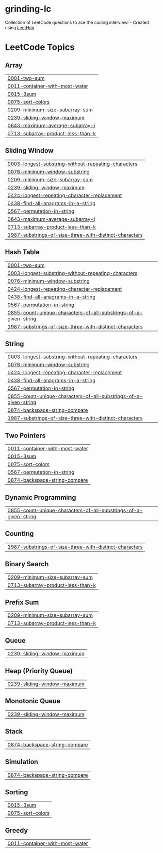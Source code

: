 # grinding-lc
Collection of LeetCode questions to ace the coding interview! - Created using [LeetHub](https://github.com/QasimWani/LeetHub)

<!---LeetCode Topics Start-->
# LeetCode Topics
## Array
|  |
| ------- |
| [0001-two-sum](https://github.com/valahdyo404/grinding-lc/tree/master/0001-two-sum) |
| [0011-container-with-most-water](https://github.com/valahdyo404/grinding-lc/tree/master/0011-container-with-most-water) |
| [0015-3sum](https://github.com/valahdyo404/grinding-lc/tree/master/0015-3sum) |
| [0075-sort-colors](https://github.com/valahdyo404/grinding-lc/tree/master/0075-sort-colors) |
| [0209-minimum-size-subarray-sum](https://github.com/valahdyo404/grinding-lc/tree/master/0209-minimum-size-subarray-sum) |
| [0239-sliding-window-maximum](https://github.com/valahdyo404/grinding-lc/tree/master/0239-sliding-window-maximum) |
| [0643-maximum-average-subarray-i](https://github.com/valahdyo404/grinding-lc/tree/master/0643-maximum-average-subarray-i) |
| [0713-subarray-product-less-than-k](https://github.com/valahdyo404/grinding-lc/tree/master/0713-subarray-product-less-than-k) |
## Sliding Window
|  |
| ------- |
| [0003-longest-substring-without-repeating-characters](https://github.com/valahdyo404/grinding-lc/tree/master/0003-longest-substring-without-repeating-characters) |
| [0076-minimum-window-substring](https://github.com/valahdyo404/grinding-lc/tree/master/0076-minimum-window-substring) |
| [0209-minimum-size-subarray-sum](https://github.com/valahdyo404/grinding-lc/tree/master/0209-minimum-size-subarray-sum) |
| [0239-sliding-window-maximum](https://github.com/valahdyo404/grinding-lc/tree/master/0239-sliding-window-maximum) |
| [0424-longest-repeating-character-replacement](https://github.com/valahdyo404/grinding-lc/tree/master/0424-longest-repeating-character-replacement) |
| [0438-find-all-anagrams-in-a-string](https://github.com/valahdyo404/grinding-lc/tree/master/0438-find-all-anagrams-in-a-string) |
| [0567-permutation-in-string](https://github.com/valahdyo404/grinding-lc/tree/master/0567-permutation-in-string) |
| [0643-maximum-average-subarray-i](https://github.com/valahdyo404/grinding-lc/tree/master/0643-maximum-average-subarray-i) |
| [0713-subarray-product-less-than-k](https://github.com/valahdyo404/grinding-lc/tree/master/0713-subarray-product-less-than-k) |
| [1987-substrings-of-size-three-with-distinct-characters](https://github.com/valahdyo404/grinding-lc/tree/master/1987-substrings-of-size-three-with-distinct-characters) |
## Hash Table
|  |
| ------- |
| [0001-two-sum](https://github.com/valahdyo404/grinding-lc/tree/master/0001-two-sum) |
| [0003-longest-substring-without-repeating-characters](https://github.com/valahdyo404/grinding-lc/tree/master/0003-longest-substring-without-repeating-characters) |
| [0076-minimum-window-substring](https://github.com/valahdyo404/grinding-lc/tree/master/0076-minimum-window-substring) |
| [0424-longest-repeating-character-replacement](https://github.com/valahdyo404/grinding-lc/tree/master/0424-longest-repeating-character-replacement) |
| [0438-find-all-anagrams-in-a-string](https://github.com/valahdyo404/grinding-lc/tree/master/0438-find-all-anagrams-in-a-string) |
| [0567-permutation-in-string](https://github.com/valahdyo404/grinding-lc/tree/master/0567-permutation-in-string) |
| [0855-count-unique-characters-of-all-substrings-of-a-given-string](https://github.com/valahdyo404/grinding-lc/tree/master/0855-count-unique-characters-of-all-substrings-of-a-given-string) |
| [1987-substrings-of-size-three-with-distinct-characters](https://github.com/valahdyo404/grinding-lc/tree/master/1987-substrings-of-size-three-with-distinct-characters) |
## String
|  |
| ------- |
| [0003-longest-substring-without-repeating-characters](https://github.com/valahdyo404/grinding-lc/tree/master/0003-longest-substring-without-repeating-characters) |
| [0076-minimum-window-substring](https://github.com/valahdyo404/grinding-lc/tree/master/0076-minimum-window-substring) |
| [0424-longest-repeating-character-replacement](https://github.com/valahdyo404/grinding-lc/tree/master/0424-longest-repeating-character-replacement) |
| [0438-find-all-anagrams-in-a-string](https://github.com/valahdyo404/grinding-lc/tree/master/0438-find-all-anagrams-in-a-string) |
| [0567-permutation-in-string](https://github.com/valahdyo404/grinding-lc/tree/master/0567-permutation-in-string) |
| [0855-count-unique-characters-of-all-substrings-of-a-given-string](https://github.com/valahdyo404/grinding-lc/tree/master/0855-count-unique-characters-of-all-substrings-of-a-given-string) |
| [0874-backspace-string-compare](https://github.com/valahdyo404/grinding-lc/tree/master/0874-backspace-string-compare) |
| [1987-substrings-of-size-three-with-distinct-characters](https://github.com/valahdyo404/grinding-lc/tree/master/1987-substrings-of-size-three-with-distinct-characters) |
## Two Pointers
|  |
| ------- |
| [0011-container-with-most-water](https://github.com/valahdyo404/grinding-lc/tree/master/0011-container-with-most-water) |
| [0015-3sum](https://github.com/valahdyo404/grinding-lc/tree/master/0015-3sum) |
| [0075-sort-colors](https://github.com/valahdyo404/grinding-lc/tree/master/0075-sort-colors) |
| [0567-permutation-in-string](https://github.com/valahdyo404/grinding-lc/tree/master/0567-permutation-in-string) |
| [0874-backspace-string-compare](https://github.com/valahdyo404/grinding-lc/tree/master/0874-backspace-string-compare) |
## Dynamic Programming
|  |
| ------- |
| [0855-count-unique-characters-of-all-substrings-of-a-given-string](https://github.com/valahdyo404/grinding-lc/tree/master/0855-count-unique-characters-of-all-substrings-of-a-given-string) |
## Counting
|  |
| ------- |
| [1987-substrings-of-size-three-with-distinct-characters](https://github.com/valahdyo404/grinding-lc/tree/master/1987-substrings-of-size-three-with-distinct-characters) |
## Binary Search
|  |
| ------- |
| [0209-minimum-size-subarray-sum](https://github.com/valahdyo404/grinding-lc/tree/master/0209-minimum-size-subarray-sum) |
| [0713-subarray-product-less-than-k](https://github.com/valahdyo404/grinding-lc/tree/master/0713-subarray-product-less-than-k) |
## Prefix Sum
|  |
| ------- |
| [0209-minimum-size-subarray-sum](https://github.com/valahdyo404/grinding-lc/tree/master/0209-minimum-size-subarray-sum) |
| [0713-subarray-product-less-than-k](https://github.com/valahdyo404/grinding-lc/tree/master/0713-subarray-product-less-than-k) |
## Queue
|  |
| ------- |
| [0239-sliding-window-maximum](https://github.com/valahdyo404/grinding-lc/tree/master/0239-sliding-window-maximum) |
## Heap (Priority Queue)
|  |
| ------- |
| [0239-sliding-window-maximum](https://github.com/valahdyo404/grinding-lc/tree/master/0239-sliding-window-maximum) |
## Monotonic Queue
|  |
| ------- |
| [0239-sliding-window-maximum](https://github.com/valahdyo404/grinding-lc/tree/master/0239-sliding-window-maximum) |
## Stack
|  |
| ------- |
| [0874-backspace-string-compare](https://github.com/valahdyo404/grinding-lc/tree/master/0874-backspace-string-compare) |
## Simulation
|  |
| ------- |
| [0874-backspace-string-compare](https://github.com/valahdyo404/grinding-lc/tree/master/0874-backspace-string-compare) |
## Sorting
|  |
| ------- |
| [0015-3sum](https://github.com/valahdyo404/grinding-lc/tree/master/0015-3sum) |
| [0075-sort-colors](https://github.com/valahdyo404/grinding-lc/tree/master/0075-sort-colors) |
## Greedy
|  |
| ------- |
| [0011-container-with-most-water](https://github.com/valahdyo404/grinding-lc/tree/master/0011-container-with-most-water) |
<!---LeetCode Topics End-->